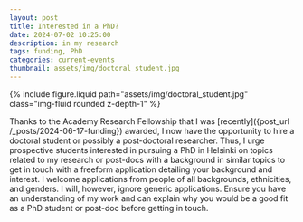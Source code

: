 ```yaml
---
layout: post
title: Interested in a PhD?
date: 2024-07-02 10:25:00
description: in my research
tags: funding, PhD
categories: current-events
thumbnail: assets/img/doctoral_student.jpg
---
```


<div class="row mt-3">
    <div class="col-sm mt-3 mt-md-0">
        {% include figure.liquid path="assets/img/doctoral_student.jpg" class="img-fluid rounded z-depth-1" %}
    </div>
</div>

Thanks to the Academy Research Fellowship that I was [recently]({post_url /_posts/2024-06-17-funding}) awarded, I now have the opportunity to hire a doctoral student or possibly a post-doctoral researcher. Thus, I urge prospective students interested in pursuing a PhD in Helsinki on topics related to my research or post-docs with a background in similar topics to get in touch with a freeform application detailing your background and interest. I welcome applications from people of all backgrounds, ethnicities, and genders. I will, however, ignore generic applications. Ensure you have an understanding of my work and can explain why you would be a good fit as a PhD student or post-doc before getting in touch.

